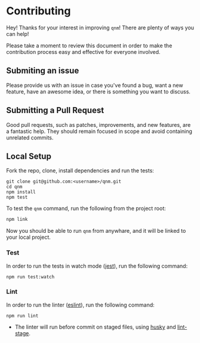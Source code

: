 # Contributing

Hey! Thanks for your interest in improving `qnm`! There are plenty of ways you can help!

Please take a moment to review this document in order to make the contribution process easy and effective for everyone involved.

## Submiting an issue

Please provide us with an issue in case you've found a bug, want a new feature, have an awesome idea, or there is something you want to discuss.

## Submitting a Pull Request

Good pull requests, such as patches, improvements, and new features, are a fantastic help. They should remain focused in scope and avoid containing unrelated commits.

## Local Setup
Fork the repo, clone, install dependencies and run the tests:

```
git clone git@github.com:<username>/qnm.git
cd qnm
npm install
npm test
```

To test the `qnm` command, run the following from the project root:

```bash
npm link
```

Now you should be able to run `qnm` from anywhare, and it will be linked to your local project.

### Test

In order to run the tests in watch mode ([jest](https://github.com/facebook/jest)), run the following command:

```
npm run test:watch
``` 

### Lint

In order to run the linter ([eslint](https://github.com/eslint/eslint)), run the following command:

```
npm run lint
``` 

* The linter will run before commit on staged files, using [husky](https://github.com/typicode/husky) and [lint-stage](https://github.com/okonet/lint-staged).